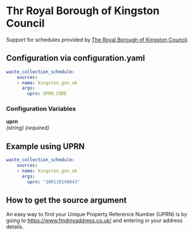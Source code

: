 #  Thr Royal Borough of Kingston Council

Support for schedules provided by [The Royal Borough of Kingston Council](https://kingston-self.achieveservice.com/service/in_my_area?displaymode=collections).

## Configuration via configuration.yaml

```yaml
waste_collection_schedule:
    sources:
    - name: kingston_gov_uk
      args:
        uprn: UPRN_CODE
```

### Configuration Variables

**uprn**<br>
*(string) (required)*

## Example using UPRN

```yaml
waste_collection_schedule:
    sources:
    - name: kingston_gov_uk
      args:
        uprn: "100110140843"
```

## How to get the source argument

An easy way to find your Unique Property Reference Number (UPRN) is by going to https://www.findmyaddress.co.uk/ and entering in your address details.